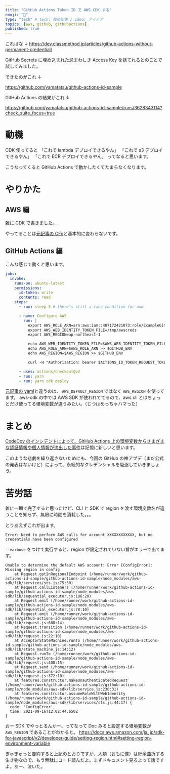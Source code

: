 ```yaml
---
title: "GitHub Actions Token ID で AWS CDK する"
emoji: "🔑"
type: "tech" # tech: 技術記事 / idea: アイデア
topics: [aws, github, githubactions]
published: true
---
```


こればな ↓
https://dev.classmethod.jp/articles/github-actions-without-permanent-credential/

GitHub Secrets に埋め込まれた忌まわしき Access Key を捨てれるとのことで試してみました。

できたのがこれ ↓

https://github.com/yamatatsu/github-actions-id-sample

GitHub Actions の結果がこれ ↓

https://github.com/yamatatsu/github-actions-id-sample/runs/3628343114?check_suite_focus=true

# 動機

CDK 使ってると
「これで lambda デプロイできるやん」
「これで s3 デプロイできるやん」
「これで ECR デプロイできるやん」
ってなると思います。

こうなってくると GitHub Actions で動かしたくてたまらなくなります。

# やりかた

## AWS 編

[雑に CDK で書きました。](https://github.com/yamatatsu/github-actions-id-sample/blob/main/index.ts)

やってることは[元記事の CFn](https://dev.classmethod.jp/articles/github-actions-without-permanent-credential/#toc-3)と基本的に変わらないです。

## GitHub Actions 編

こんな感じで動くと思います。

```yaml
jobs:
  invoke:
    runs-on: ubuntu-latest
    permissions:
      id-token: write
      contents: read
    steps:
      - run: sleep 5 # there's still a race condition for now

      - name: Configure AWS
        run: |
          export AWS_ROLE_ARN=arn:aws:iam::407172421073:role/ExampleGithubRole
          export AWS_WEB_IDENTITY_TOKEN_FILE=/tmp/awscreds
          export AWS_REGION=ap-northeast-1

          echo AWS_WEB_IDENTITY_TOKEN_FILE=$AWS_WEB_IDENTITY_TOKEN_FILE >> $GITHUB_ENV
          echo AWS_ROLE_ARN=$AWS_ROLE_ARN >> $GITHUB_ENV
          echo AWS_REGION=$AWS_REGION >> $GITHUB_ENV

          curl -H "Authorization: bearer $ACTIONS_ID_TOKEN_REQUEST_TOKEN" "$ACTIONS_ID_TOKEN_REQUEST_URL&audience=sigstore" | jq -r '.value' > $AWS_WEB_IDENTITY_TOKEN_FILE

      - uses: actions/checkout@v2
      - run: yarn
      - run: yarn cdk deploy
```

[元記事の yaml](https://dev.classmethod.jp/articles/github-actions-without-permanent-credential/#toc-4)と違うのは、 `AWS_DEFAULT_REGION` ではなく `AWS_REGION` を使ってます。
aws-cdk の中では AWS SDK が使われててるので、aws cli とはちょっとだけ使ってる環境変数が違うみたい。（じつはめっちゃハマった）

# まとめ

[CodeCov のインシデントによって、GitHub Actions 上の環境変数からさまざまな認証情報や個人情報が流出した事件](https://about.codecov.io/security-update/)は記憶に新しいと思います。

このような悲劇を繰り返さないためにも、今回の GitHub の神アプデ（まだ公式の発表はないけど）によって、永続的なクレデンシャルを駆逐していきましょう。

# 苦労話

雑に一瞬で完了すると思ったけど、CLI と SDK で region を渡す環境変数名が違うことを知らず、無限に時間を消耗した。。。

とりあえずこれが出ます。

```
Error: Need to perform AWS calls for account XXXXXXXXXXXX, but no credentials have been configured
```

`--varbose` をつけて実行すると、region が設定されていない旨がエラーで出てます。

```
Unable to determine the default AWS account: Error [ConfigError]: Missing region in config
    at Request.optInRegionalEndpoint (/home/runner/work/github-actions-id-sample/github-actions-id-sample/node_modules/aws-sdk/lib/services/sts.js:75:30)
    at Request.callListeners (/home/runner/work/github-actions-id-sample/github-actions-id-sample/node_modules/aws-sdk/lib/sequential_executor.js:106:20)
    at Request.emit (/home/runner/work/github-actions-id-sample/github-actions-id-sample/node_modules/aws-sdk/lib/sequential_executor.js:78:10)
    at Request.emit (/home/runner/work/github-actions-id-sample/github-actions-id-sample/node_modules/aws-sdk/lib/request.js:688:14)
    at Request.transition (/home/runner/work/github-actions-id-sample/github-actions-id-sample/node_modules/aws-sdk/lib/request.js:22:10)
    at AcceptorStateMachine.runTo (/home/runner/work/github-actions-id-sample/github-actions-id-sample/node_modules/aws-sdk/lib/state_machine.js:14:12)
    at Request.runTo (/home/runner/work/github-actions-id-sample/github-actions-id-sample/node_modules/aws-sdk/lib/request.js:408:15)
    at Request.send (/home/runner/work/github-actions-id-sample/github-actions-id-sample/node_modules/aws-sdk/lib/request.js:372:10)
    at features.constructor.makeUnauthenticatedRequest (/home/runner/work/github-actions-id-sample/github-actions-id-sample/node_modules/aws-sdk/lib/service.js:230:31)
    at features.constructor.assumeRoleWithWebIdentity (/home/runner/work/github-actions-id-sample/github-actions-id-sample/node_modules/aws-sdk/lib/services/sts.js:44:17) {
  code: 'ConfigError',
  time: 2021-09-16T12:02:44.650Z
}
```

おー SDK でやっとるんかー、ってなって Doc みると設定する環境変数が `AWS_REGION` であることがわかると。
https://docs.aws.amazon.com/ja_jp/sdk-for-javascript/v2/developer-guide/setting-region.html#setting-region-environment-variable

ぎゅぎゅっと要約すると上記のとおりですが、人類（おもに僕）は紆余曲折する生き物なので、もう無駄にコード読んだよ。まずドキュメント見ろよって話ですよ。あー、泣いた。

